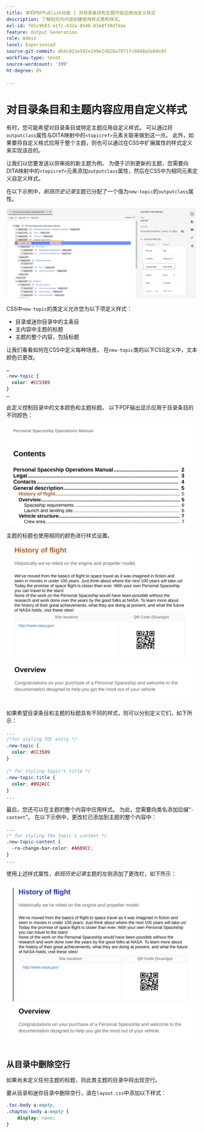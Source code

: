 ```yaml
---
title: 本机PDFPublish功能 | 对目录条目和主题内容应用自定义样式
description: 了解如何为内容创建使用样式表和样式。
exl-id: f65c9683-a1fc-432a-854b-83e8f39d7dae
feature: Output Generation
role: Admin
level: Experienced
source-git-commit: db4c823e592e249e1d828a7071fc0848a5e68c0f
workflow-type: tm+mt
source-wordcount: '399'
ht-degree: 0%

---
```


# 对目录条目和主题内容应用自定义样式

有时，您可能希望对目录条目或特定主题应用自定义样式。 可以通过将`outputclass`属性与DITA映射中的`<topicref>`元素关联来做到这一点。 此外，如果要将自定义格式应用于整个主题，则也可以通过在CSS中扩展属性的样式定义来实现该目的。

让我们以您要发送以供审阅的新主题为例。 为便于识别更新的主题，您需要向DITA映射中的`<topicref>`元素添加`outputclass`属性，然后在CSS中为相同元素定义自定义样式。

在以下示例中，*航班历史记录*&#x200B;主题已分配了一个值为`new-topic`的`outputclass`属性。

<img src="./assets/new-topic-attribute-in-map.png" width="500">

CSS中`new-topic`的类定义允许您为以下项定义样式：
* 目录或迷你目录中的主条目
* 主内容中主题的标题
* 主题的整个内容，包括标题

让我们看看如何在CSS中定义每种场景。 在`new-topic`类的以下CSS定义中，文本颜色已更改。

```css
…
.new-topic {
  color: #CC5309
}
…
```

此定义控制目录中的文本颜色和主题标题。 以下PDF输出显示应用于目录条目的不同颜色：

<img src="./assets/pdf-output-toc-entry.jpg" width="500">

主题的标题也使用相同的颜色进行样式设置。

<img src="./assets/pdf-output-topic-title.jpg" width="500">

如果希望目录条目和主题的标题具有不同的样式，则可以分别定义它们，如下所示：

```css
...
/*for styling TOC entry */
.new-topic {
  color: #CC3509
}

/* for styling topic's title */
.new-topic.title {
  color: #092ACC
}
...
```

最后，您还可以在主题的整个内容中应用样式。 为此，您需要向类名添加后缀“`-content`”。 在以下示例中，更改栏已添加到主题的整个内容中：

```css
...
/* for styling the topic's content */
.new-topic-content {
  -ro-change-bar-color: #A609CC;
}
...
```

使用上述样式属性，*航班历史记录*&#x200B;主题的左侧添加了更改栏，如下所示：

<img src="./assets/pdf-output-topic-content.jpg" width="500">

## 从目录中删除空行

如果尚未定义任何主题的标题，则此类主题的目录中将出现空行。

要从目录和迷你目录中删除空行，请在`layout.css`中添加以下样式：

```css
.toc-body a:empty,
.chaptoc-body a:empty {
    display: none;
} 
```

